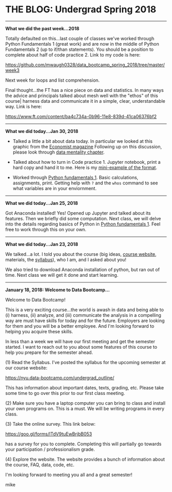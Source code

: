 # THE BLOG: Undergrad Spring 2018

---
**What we did the past week...2018**

Totally defaulted on this...last couple of classes we've worked through Python Fundamentals 1 (great work) and are now in the middle of Python Fundamentals 2 (up to if/than statements). You should be a position to complete about half of code practice 2. Link to my code is here:

https://github.com/mwaugh0328/data_bootcamp_spring_2018/tree/master/week3

Next week for loops and list comprehension.

Final thought...the FT has a nice piece on data and statistics. In many ways the advice and principals talked about mesh well with the "ethos" of this course| harness data and communicate it in a simple, clear, understandable way.  Link is here:

https://www.ft.com/content/ba4c734a-0b96-11e8-839d-41ca06376bf2


---
**What we did today...Jan 30, 2018**

* Talked a little a bit about data today. In particular we looked at this graphic from the [Economist magazine](https://github.com/mwaugh0328/data_bootcamp_spring_2018/blob/master/week1/interesting_data_0130.ipynb
) Following up on this discussion, please look through [data mentality chapter](https://nyudatabootcamp.gitbooks.io/data-bootcamp/content/data-mentality.html).

* Talked about how to turn in Code practice 1. Jupyter notebook, print a hard copy and hand it to me. Here is my [mini-example of the format](https://github.com/mwaugh0328/data_bootcamp_spring_2018/blob/master/week1/code_practice_1.ipynb).

* Worked through [Python fundamentals 1](https://nyudatabootcamp.gitbooks.io/data-bootcamp/content/py-fun1.html). Basic calculations, assignments, print. Getting help with `?` and the `whos` command to see what variables are in your enviornment.


---
**What we did today...Jan 25, 2018**

Got Anaconda installed! Yes! Opened up Jupyter and talked about its features. Then we briefly did some computation. Next class, we will delve into the details regarding basics of Python in [Python fundamentals 1](https://nyudatabootcamp.gitbooks.io/data-bootcamp/content/py-fun1.html). Feel free to work through this on your own.    

---
**What we did today...Jan 23, 2018**

We talked...a lot. I told you about the course (big ideas, [course website](https://nyu.data-bootcamp.com/undergrad_outline/), materials, the [syllabus]((https://github.com/NYUDataBootcamp/Materials/blob/master/Documents/bootcamp_syllabus.pdf))), who I am, and I asked about you!

We also tried to download Anaconda installation of python, but ran out of time. Next class we will get it done and start learning.

---
**January 18, 2018: Welcome to Data Bootcamp...**

Welcome to Data Bootcamp!

This is a very exciting course…the world is awash in data and being able to (i) harness, (ii) analyze, and (iii) communicate the analysis in a compelling way are must have skills for today and for the future. Employers are looking for them and you will be a better employee. And I'm looking forward to helping you acquire these skills.

In less than a week we will have our first meeting and get the semester started. I want to reach out to you about some features of this course to help you prepare for the semester ahead.

(1) Read the Syllabus. I’ve posted the syllabus for the upcoming semester at our course website:

https://nyu.data-bootcamp.com/undergrad_outline/

This has information about important dates, texts, grading, etc. Please take some time to go over this prior to our first class meeting.

(2) Make sure you have a laptop computer you can bring to class and install your own programs on. This is a must. We will be writing programs in every class.

(3) Take the online survey. This link below:

https://goo.gl/forms/ITdV9tuEwBrjbB053

has a survey for you to complete. Completing this will partially go towards your participation / professionalism grade.

(4) Explore the website. The website provides a bunch of information about the course, FAQ, data, code, etc.

I'm looking forward to meeting you all and a great semester!

mike
